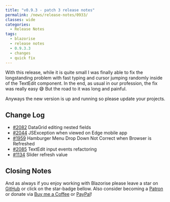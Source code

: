 ```yaml
---
title: "v0.9.3 - patch 3 release notes"
permalink: /news/release-notes/0933/
classes: wide
categories:
  - Release Notes
tags:
  - blazorise
  - release notes
  - 0.9.3.3
  - changes
  - quick fix
---
```


With this release, while it is quite small I was finally able to fix the longstanding problem with fast typing and cursor jumping randomly inside of the TextEdit component. In the end, as usual in our profession, the fix was really easy 😅 But the road to it was long and painful.

Anyways the new version is up and running so please update your projects.

## Change Log

- [#2082](https://github.com/Megabit/Blazorise/issues/2082) DataGrid editing nested fields
- [#2044](https://github.com/Megabit/Blazorise/issues/2044) JSException when viewed on Edge mobile app
- [#1959](https://github.com/Megabit/Blazorise/issues/1959) Hamburger Menu Drop Down Not Correct when Browser is Refreshed
- [#2085](https://github.com/Megabit/Blazorise/issues/2085) TextEdit input events refactoring
- [#1134](https://github.com/Megabit/Blazorise/issues/1134) Slider refresh value

## Closing Notes

And as always if you enjoy working with Blazorise please leave a star on [GitHub](https://github.com/Megabit/Blazorise) or click on the star-badge bellow. Also consider becoming a [Patron](https://www.patreon.com/mladenmacanovic) or donate via [Buy me a Coffee](https://www.buymeacoffee.com/mladenmacanovic) or [PayPal](https://www.paypal.me/mladenmacanovic)!